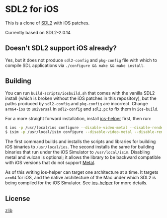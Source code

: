 # SDL2 for iOS

This is a clone of [SDL2] with iOS patches.

Currently based on SDL2-2.0.14


## Doesn't SDL2 support iOS already?

Yes, but it does not produce `sdl2-config` and `pkg-config` file with which to
compile SDL applications via `./configure && make && make install`.


## Building

You can run `build-scripts/iosbuild.sh` that comes with the vanilla SDL2
install (which is broken without the iOS patches in this repository), but the
paths produced by `sdl2-config` and `pkg-config` are incorrect.  Change
`arm64-ios` to `universal` in `sdl2-config` and `sdl2.pc` to fix them
in `ios-build`.

For a more straight forward installation, install [ios-helper] first, then run:

```sh
$ ios -p /usr/local/ios configure --disable-video-metal --disable-render-metal --disable-video-vulkan && make && sudo make install
$ isim -p /usr/local/isim configure --disable-video-metal --disable-render-metal --disable-video-vulkan && make && sudo make install
```

The first command builds and installs the scripts and libraries for building
iOS binaries to `/usr/local/ios`.  The second installs the same for building
binaries that run under the iOS Simulator to `/usr/local/isim`.  Disabling
metal and vulcan is optional; it allows the library to be backward compatible
with iOS versions that do not support [Metal].

As of this writing ios-helper can target one architecture at a time.  It
targets `arm64` for iOS, and the native architecture of the Mac under which
SDL2 is being compiled for the iOS Simulator.  See [ios-helper] for more
details.


## License

[zlib]


[SDL2]: <https://www.libsdl.org/>
[ios-helper]: <https://github.com/markuskimius/ios-helper>
[Metal]: <https://en.wikipedia.org/wiki/Metal_(API)>
[zlib]: <http://www.zlib.net/zlib_license.html>

